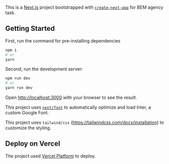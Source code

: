 This is a [Next.js](https://nextjs.org/) project bootstrapped with [`create-next-app`](https://github.com/vercel/next.js/tree/canary/packages/create-next-app) for BEM agency task.

## Getting Started

First, run the command for pre-installing dependencies

```bash
npm i
# or
yarn
```

Second, run the development server:

```bash
npm run dev
# or
yarn run dev
```

Open [http://localhost:3000](http://localhost:3000) with your browser to see the result.

This project uses [`next/font`](https://nextjs.org/docs/basic-features/font-optimization) to automatically optimize and load Inter, a custom Google Font.

This project uses `tailwind/css` (https://tailwindcss.com/docs/installation) to customize the styling.

## Deploy on Vercel

The project used [Vercel Platform](https://vercel.com/new?utm_medium=default-template&filter=next.js&utm_source=create-next-app&utm_campaign=create-next-app-readme) to deploy.
